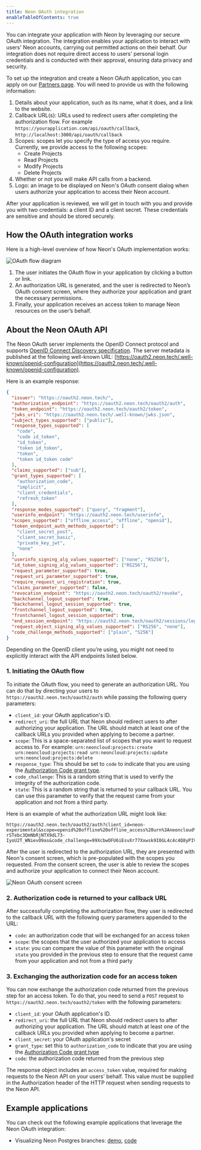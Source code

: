 ```yaml
---
title: Neon OAuth integration
enableTableOfContents: true
---
```



You can integrate your application with Neon by leveraging our secure OAuth integration. The integration enables your application to interact with users' Neon accounts, carrying out permitted actions on their behalf. Our integration does not require direct access to users' personal login credentials and is conducted with their  approval, ensuring data privacy and security.

To set up the integration and create a Neon OAuth application, you can apply on our [Partners page](https://neon.tech/partner). You will need to provide us with the following information:

1. Details about your application, such as its name, what it does, and a link to the website.
2. Callback URL(s): URLs used to redirect users after completing the authorization flow. For example `https://yourapplication.com/api/oauth/callback`, `http://localhost:3000/api/oauth/callback`
3. Scopes: scopes let you specify the type of access you require. Currently, we provide access to the following scopes:
   - Create Projects
   - Read Projects
   - Modify Projects
   - Delete Projects
4. Whether or not you will make API calls from a backend.
5. Logo: an image to be displayed on Neon's OAuth consent dialog when users authorize your application to access their Neon account.

After your application is reviewed, we will get in touch with you and provide you with two credentials: a client ID and a client secret. These credentials are sensitive and should be stored securely.

## How the OAuth integration works

Here is a high-level overview of how Neon's OAuth implementation works:

![OAuth flow diagram](/docs/oauth/flow.png)

1. The user initiates the OAuth flow in your application by clicking a button or link.
2. An authorization URL is generated, and the user is redirected to Neon’s OAuth consent screen, where they  authorize your application and grant the necessary permissions.
3. Finally, your application receives an access token to manage Neon resources on the user’s behalf.

## About the Neon OAuth API

The Neon OAuth server implements the OpenID Connect protocol and supports [OpenID Connect Discovery specification](https://openid.net/specs/openid-connect-discovery-1_0.html). The server metadata is published at the following well-known URL: [https://oauth2.neon.tech/.well-known/openid-configuration](https://oauth2.neon.tech/.well-known/openid-configuration).

Here is an example response:
```json
{
  "issuer": "https://oauth2.neon.tech/",
  "authorization_endpoint": "https://oauth2.neon.tech/oauth2/auth",
  "token_endpoint": "https://oauth2.neon.tech/oauth2/token",
  "jwks_uri": "https://oauth2.neon.tech/.well-known/jwks.json",
  "subject_types_supported": ["public"],
  "response_types_supported": [
    "code",
    "code id_token",
    "id_token",
    "token id_token",
    "token",
    "token id_token code"
  ],
  "claims_supported": ["sub"],
  "grant_types_supported": [
    "authorization_code",
    "implicit",
    "client_credentials",
    "refresh_token"
  ],
  "response_modes_supported": ["query", "fragment"],
  "userinfo_endpoint": "https://oauth2.neon.tech/userinfo",
  "scopes_supported": ["offline_access", "offline", "openid"],
  "token_endpoint_auth_methods_supported": [
    "client_secret_post",
    "client_secret_basic",
    "private_key_jwt",
    "none"
  ],
  "userinfo_signing_alg_values_supported": ["none", "RS256"],
  "id_token_signing_alg_values_supported": ["RS256"],
  "request_parameter_supported": true,
  "request_uri_parameter_supported": true,
  "require_request_uri_registration": true,
  "claims_parameter_supported": false,
  "revocation_endpoint": "https://oauth2.neon.tech/oauth2/revoke",
  "backchannel_logout_supported": true,
  "backchannel_logout_session_supported": true,
  "frontchannel_logout_supported": true,
  "frontchannel_logout_session_supported": true,
  "end_session_endpoint": "https://oauth2.neon.tech/oauth2/sessions/logout",
  "request_object_signing_alg_values_supported": ["RS256", "none"],
  "code_challenge_methods_supported": ["plain", "S256"]
}
```

Depending on the OpenID client you’re using, you might not need to explicitly interact with the API endpoints listed below.

### 1. Initiating the OAuth flow

To initiate the OAuth flow, you need to generate an authorization URL. You can do that by directing your users to `https://oauth2.neon.tech/oauth2/auth` while passing the following query parameters:

- `client_id`: your OAuth application's ID.
- `redirect_uri`: the full URL that Neon should redirect users to after authorizing your application. The URL should match at least one of the callback URLs you provided when applying to become a partner.
- `scope`: This is a space-separated list of scopes that you want to request access to. For example: `urn:neoncloud:projects:create urn:neoncloud:projects:read urn:neoncloud:projects:update urn:neoncloud:projects:delete`
- `response_type`: This should be set to `code` to indicate that you are using the [Authorization Code grant type](https://oauth.net/2/grant-types/authorization-code/).
- `code_challenge`: This is a random string that is used to verify the integrity of the authorization code.
- `state`: This is a random string that is returned to your callback URL. You can use this parameter to verify that the request came from your application and not from a third party.

Here is an example of what the authorization URL might look like:

```text
https://oauth2.neon.tech/oauth2/auth?client_id=neon-experimental&scope=openid%20offline%20offline_access%20urn%3Aneoncloud%3Aprojects%3Acreate%20urn%3Aneoncloud%3Aprojects%3Aread%20urn%3Aneoncloud%3Aprojects%3Aupdate%20urn%3Aneoncloud%3Aprojects%3Adelete&response_type=code&redirect_uri=http%3A%2F%2Flocalhost%3A3000%2Fapi%2Fauth%2Fcallback%2Fneon&grant_type=authorization_code&state=H58y-rSTebc3QmNbRjNTX9dL73-IyoU2T_WNievO9as&code_challenge=99XcbwOFU6iEsvXr77Xxwsk9I0GL4c4c4Q8yPIVrF_0&code_challenge_method=S256
```

After the user is redirected to the authorization URL, they are presented with Neon's consent screen, which is pre-populated with the scopes you requested. From the consent screen, the user is able to review the scopes and authorize your application to connect their Neon account.

![Neon OAuth consent screen](/docs/oauth/consent.png)

### 2. Authorization code is returned to your callback URL

After successfully completing the authorization flow, they user is redirected to the callback URL with the following query parameters appended to the URL:

- `code`: an authorization code that will be exchanged for an access token
- `scope`: the scopes that the user authorized your application to access
- `state`: you can compare the value of this parameter with the original `state` you provided in the previous step to ensure that the request came from your application and not from a third party

### 3. Exchanging the authorization code for an access token

You can now exchange the authorization code returned from the previous step for an access token. To do that, you need to send a `POST` request to `https://oauth2.neon.tech/oauth2/token` with the following parameters:

- `client_id`: your OAuth application's ID.
- `redirect_uri`: the full URL that Neon should redirect users to after authorizing your application. The URL should match at least one of the callback URLs you provided when applying to become a partner.
- `client_secret`: your OAuth application's secret
- `grant_type`: set this to `authorization_code` to indicate that you are using the [Authorization Code grant type](https://oauth.net/2/grant-types/authorization-code/)
- `code`: the authorization code returned from the previous step

The response object includes an `access_token` value, required for making requests to the Neon API on your users' behalf. This value must be supplied in the Authorization header of the HTTP request when sending requests to the Neon API.

## Example applications

You can check out the following example applications that leverage the Neon OAuth integration:

- Visualizing Neon Postgres branches: [demo](https://neon-experimental.vercel.app), [code](https://github.com/neondatabase/neon-branches-visualizer)